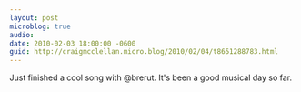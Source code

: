 ```yaml
---
layout: post
microblog: true
audio: 
date: 2010-02-03 18:00:00 -0600
guid: http://craigmcclellan.micro.blog/2010/02/04/t8651288783.html
---
```

Just finished a cool song with @brerut. It's been a good musical day so far.
